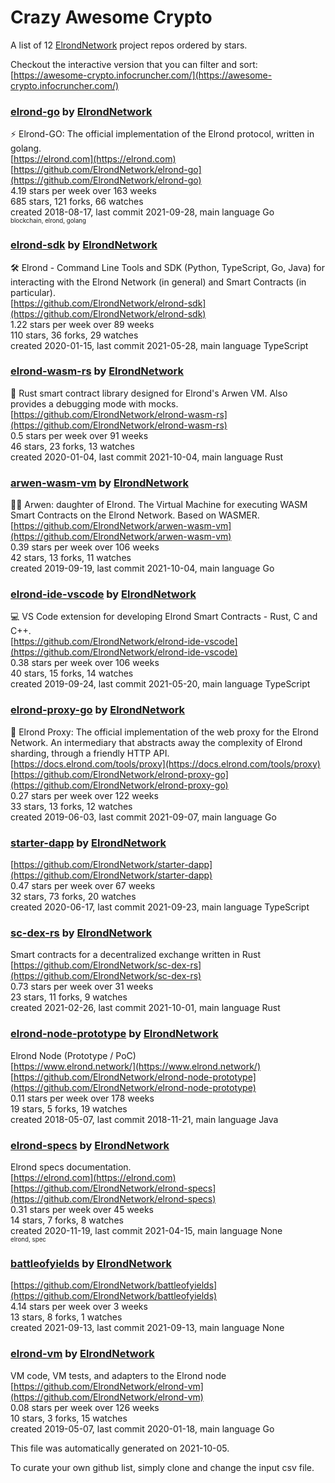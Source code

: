 # Crazy Awesome Crypto
A list of 12 [ElrondNetwork](https://github.com/ElrondNetwork) project repos ordered by stars.  

Checkout the interactive version that you can filter and sort: 
[https://awesome-crypto.infocruncher.com/](https://awesome-crypto.infocruncher.com/)  


### [elrond-go](https://github.com/ElrondNetwork/elrond-go) by [ElrondNetwork](https://github.com/ElrondNetwork)  
⚡ Elrond-GO: The official implementation of the Elrond protocol, written in golang.  
[https://elrond.com](https://elrond.com)  
[https://github.com/ElrondNetwork/elrond-go](https://github.com/ElrondNetwork/elrond-go)  
4.19 stars per week over 163 weeks  
685 stars, 121 forks, 66 watches  
created 2018-08-17, last commit 2021-09-28, main language Go  
<sub><sup>blockchain, elrond, golang</sup></sub>


### [elrond-sdk](https://github.com/ElrondNetwork/elrond-sdk) by [ElrondNetwork](https://github.com/ElrondNetwork)  
🛠 Elrond - Command Line Tools and SDK (Python, TypeScript, Go, Java) for interacting with the Elrond Network (in general) and Smart Contracts (in particular).  
[https://github.com/ElrondNetwork/elrond-sdk](https://github.com/ElrondNetwork/elrond-sdk)  
1.22 stars per week over 89 weeks  
110 stars, 36 forks, 29 watches  
created 2020-01-15, last commit 2021-05-28, main language TypeScript  


### [elrond-wasm-rs](https://github.com/ElrondNetwork/elrond-wasm-rs) by [ElrondNetwork](https://github.com/ElrondNetwork)  
🦀 Rust smart contract library designed for Elrond's Arwen VM. Also provides a debugging mode with mocks.  
[https://github.com/ElrondNetwork/elrond-wasm-rs](https://github.com/ElrondNetwork/elrond-wasm-rs)  
0.5 stars per week over 91 weeks  
46 stars, 23 forks, 13 watches  
created 2020-01-04, last commit 2021-10-04, main language Rust  


### [arwen-wasm-vm](https://github.com/ElrondNetwork/arwen-wasm-vm) by [ElrondNetwork](https://github.com/ElrondNetwork)  
🧝‍♀️ Arwen: daughter of Elrond. The Virtual Machine for executing WASM Smart Contracts on the Elrond Network. Based on WASMER.  
[https://github.com/ElrondNetwork/arwen-wasm-vm](https://github.com/ElrondNetwork/arwen-wasm-vm)  
0.39 stars per week over 106 weeks  
42 stars, 13 forks, 11 watches  
created 2019-09-19, last commit 2021-10-04, main language Go  


### [elrond-ide-vscode](https://github.com/ElrondNetwork/elrond-ide-vscode) by [ElrondNetwork](https://github.com/ElrondNetwork)  
💻 VS Code extension for developing Elrond Smart Contracts - Rust, C and C++.  
[https://github.com/ElrondNetwork/elrond-ide-vscode](https://github.com/ElrondNetwork/elrond-ide-vscode)  
0.38 stars per week over 106 weeks  
40 stars, 15 forks, 14 watches  
created 2019-09-24, last commit 2021-05-20, main language TypeScript  


### [elrond-proxy-go](https://github.com/ElrondNetwork/elrond-proxy-go) by [ElrondNetwork](https://github.com/ElrondNetwork)  
🐙 Elrond Proxy: The official implementation of the web proxy for the Elrond Network. An intermediary that abstracts away the complexity of Elrond sharding, through a friendly HTTP API.  
[https://docs.elrond.com/tools/proxy](https://docs.elrond.com/tools/proxy)  
[https://github.com/ElrondNetwork/elrond-proxy-go](https://github.com/ElrondNetwork/elrond-proxy-go)  
0.27 stars per week over 122 weeks  
33 stars, 13 forks, 12 watches  
created 2019-06-03, last commit 2021-09-07, main language Go  


### [starter-dapp](https://github.com/ElrondNetwork/starter-dapp) by [ElrondNetwork](https://github.com/ElrondNetwork)  
  
[https://github.com/ElrondNetwork/starter-dapp](https://github.com/ElrondNetwork/starter-dapp)  
0.47 stars per week over 67 weeks  
32 stars, 73 forks, 20 watches  
created 2020-06-17, last commit 2021-09-23, main language TypeScript  


### [sc-dex-rs](https://github.com/ElrondNetwork/sc-dex-rs) by [ElrondNetwork](https://github.com/ElrondNetwork)  
Smart contracts for a decentralized exchange written in Rust  
[https://github.com/ElrondNetwork/sc-dex-rs](https://github.com/ElrondNetwork/sc-dex-rs)  
0.73 stars per week over 31 weeks  
23 stars, 11 forks, 9 watches  
created 2021-02-26, last commit 2021-10-01, main language Rust  


### [elrond-node-prototype](https://github.com/ElrondNetwork/elrond-node-prototype) by [ElrondNetwork](https://github.com/ElrondNetwork)  
Elrond Node (Prototype / PoC)  
[https://www.elrond.network/](https://www.elrond.network/)  
[https://github.com/ElrondNetwork/elrond-node-prototype](https://github.com/ElrondNetwork/elrond-node-prototype)  
0.11 stars per week over 178 weeks  
19 stars, 5 forks, 19 watches  
created 2018-05-07, last commit 2018-11-21, main language Java  


### [elrond-specs](https://github.com/ElrondNetwork/elrond-specs) by [ElrondNetwork](https://github.com/ElrondNetwork)  
Elrond specs documentation.  
[https://elrond.com](https://elrond.com)  
[https://github.com/ElrondNetwork/elrond-specs](https://github.com/ElrondNetwork/elrond-specs)  
0.31 stars per week over 45 weeks  
14 stars, 7 forks, 8 watches  
created 2020-11-19, last commit 2021-04-15, main language None  
<sub><sup>elrond, spec</sup></sub>


### [battleofyields](https://github.com/ElrondNetwork/battleofyields) by [ElrondNetwork](https://github.com/ElrondNetwork)  
  
[https://github.com/ElrondNetwork/battleofyields](https://github.com/ElrondNetwork/battleofyields)  
4.14 stars per week over 3 weeks  
13 stars, 8 forks, 1 watches  
created 2021-09-13, last commit 2021-09-13, main language None  


### [elrond-vm](https://github.com/ElrondNetwork/elrond-vm) by [ElrondNetwork](https://github.com/ElrondNetwork)  
VM code, VM tests, and adapters to the Elrond node  
[https://github.com/ElrondNetwork/elrond-vm](https://github.com/ElrondNetwork/elrond-vm)  
0.08 stars per week over 126 weeks  
10 stars, 3 forks, 15 watches  
created 2019-05-07, last commit 2020-01-18, main language Go  


This file was automatically generated on 2021-10-05.  

To curate your own github list, simply clone and change the input csv file.  